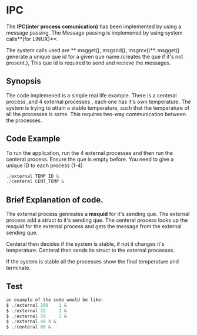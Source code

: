 # IPC
The **IPC(inter process comunication)** has been implemented by using a message passing.
The Message passing is implemened by using system calls**(for LINUX)**.

The system calls used are ** msgget(), msgsnd(), msgrcv()**. msgget() generate a unique que id for a given que name.(creates the que if it's not present.), This que id is required to send and recieve the messages.

## Synopsis
The code implemened is a simple real life example. There is a centeral process ,and 4 external processes , each one has it's own temperature.
The system is trying to attain a stable temperature, such that the temperature of all the processes is same. This requires two-way communication between the processes.


## Code Example
To run the application, run the 4 external processes and then run the centeral process. Ensure the que is empty before. You need to give a unique ID to each process (1-4)
```C
./external TEMP ID &
./centeral CENT_TEMP &
````


## Brief Explanation of code.
The external process genreates a **msquid** for it's sending que.
The external process add a struct to it's sending que.
The centeral process looks up the msquid for the external process and gets the message from the external sending que.

Centeral then decides if the system is stable, if not it changes it's temperature.
Centeral then sends its struct to the external processes.

If the system is stable all the processes show the final temperature and terminate.



## Test

```C
an example of the code would be like:
$ ./external 100 	1 &
$ ./external 22 	2 &
$ ./external 50 	3 &
$ ./external 40	4 &
$ ./centeral 60 &
```
